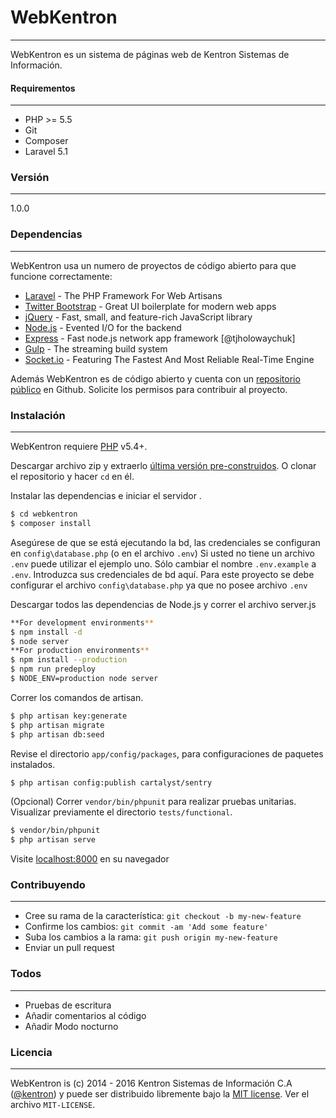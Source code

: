 # WebKentron
***
WebKentron es un sistema de páginas web de Kentron Sistemas de Información.
#### Requirementos
***
  - PHP >= 5.5
  - Git
  - Composer
  - Laravel 5.1

### Versión
***
1.0.0

### Dependencias
***

WebKentron usa un numero de proyectos de código abierto para que funcione correctamente:

* [Laravel] - The PHP Framework For Web Artisans
* [Twitter Bootstrap] - Great UI boilerplate for modern web apps
* [jQuery] - Fast, small, and feature-rich JavaScript library
* [Node.js] - Evented I/O for the backend
* [Express] - Fast node.js network app framework [@tjholowaychuk]
* [Gulp] - The streaming build system
* [Socket.io] - Featuring The Fastest And Most Reliable Real-Time Engine 

Además WebKentron es de código abierto y cuenta con un [repositorio público][webkentron]
 en Github. Solicite los permisos para contribuir al proyecto.

### Instalación
***
WebKentron requiere [PHP](http://php.net/) v5.4+.

Descargar archivo zip y extraerlo [última versión pre-construidos](https://github.com/kentronvzla/webkentron). O clonar el repositorio y hacer `cd` en él.

Instalar las dependencias e iniciar el servidor .

```sh
$ cd webkentron
$ composer install
```
Asegúrese de que se está ejecutando la bd, las credenciales se configuran en `config\database.php` (o en el archivo `.env`)
Si usted no tiene un archivo ` .env` puede utilizar el ejemplo uno. Sólo cambiar el nombre `.env.example` a `.env`. Introduzca sus credenciales de bd aquí.
Para este proyecto se debe configurar el archivo `config\database.php` ya que no posee archivo `.env`

Descargar todos las dependencias de Node.js y correr el archivo server.js
```sh
**For development environments**
$ npm install -d
$ node server
**For production environments**
$ npm install --production
$ npm run predeploy
$ NODE_ENV=production node server
```

Correr los comandos de artisan.
```sh
$ php artisan key:generate
$ php artisan migrate
$ php artisan db:seed
```

Revise el directorio `app/config/packages`, para configuraciones de paquetes instalados.
```sh
$ php artisan config:publish cartalyst/sentry
```
(Opcional) Correr `vendor/bin/phpunit` para realizar pruebas unitarias. Visualizar previamente el directorio `tests/functional`.
```sh
$ vendor/bin/phpunit
$ php artisan serve
```
Visite [localhost:8000](http://localhost:8000) en su navegador


### Contribuyendo
***
- Cree su rama de la característica:  `git checkout -b my-new-feature`
- Confirme los cambios: `git commit -am 'Add some feature'`
- Suba los cambios a la rama: `git push origin my-new-feature`
- Enviar un pull request

### Todos
***
 - Pruebas de escritura
 - Añadir comentarios al código
 - Añadir Modo nocturno

### Licencia
***
WebKentron is (c) 2014 - 2016 Kentron Sistemas de Información C.A ([@kentron]) y puede ser distribuido libremente bajo la [MIT license](http://opensource.org/licenses/MIT). Ver el archivo `MIT-LICENSE`.

[//]: # (These are reference links used in the body of this note and get stripped out when the markdown processor does its job. There is no need to format nicely because it shouldn't be seen. Thanks SO - http://stackoverflow.com/questions/4823468/store-comments-in-markdown-syntax)

   [webkentron]: <https://github.com/kentronvzla/webkentron>
   [github-repo-url]: <https://github.com/kentronvzla/webkentron.git>
   [PHP]: <https://php.net/>
   [Laravel]: <https://laravel.com/>
   [Node.js]: <http://nodejs.org>
   [Twitter Bootstrap]: <http://twitter.github.com/bootstrap/>
   [Socket.io]: <http://socket.io/>
   [jQuery]: <http://jquery.com>
   [@kentron]: <https://twitter.com/kentron>
   [Express]: <http://expressjs.com>
   [AngularJS]: <http://angularjs.org>
   [Gulp]: <http://gulpjs.com>
